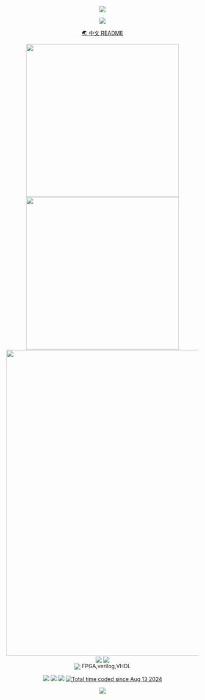 <!-- https://github.com/kyechan99/capsule-render -->
<p align="center">
<img src="https://capsule-render.vercel.app/api?type=waving&color=timeGradient&height=300&&section=header&text=HI%20THERE&fontSize=90&fontAlign=50&fontAlignY=30&desc=I%20am%20ShangYi7!&descAlign=50&descSize=30&descAlignY=60&animation=twinkling" />
</p>

<!-- https://github.com/DenverCoder1/readme-typing-svg -->
<p align="center">
<img src="https://readme-typing-svg.demolab.com?font=Orbitron&size=25&pause=1000&center=true&vCenter=true&random=false&width=600&lines=Welcome+to+my+GitHub+page!;I+am+a+high+school+student!" />
</p>

<p align="center"><a href="zh-tw README.md">🌏 中文 README</a></p>

<p align="center">
<img align="center" width="400" src="https://github-readme-stats-theta-lime-61.vercel.app/api?username=ShangYi7&theme=transparent&show_icons=true&hide_border=true&show=reviews&hide_title=true&hide=contribs" />
<img align="center" width="400" src="https://streak-stats.demolab.com?user=ShangYi7&theme=transparent&date_format=%5BY.%5Dn.j&hide_border=true" />
<br/>
<!-- https://github.com/Ashutosh00710/github-readme-activity-graph -->
<img width="800" src="https://github-readme-activity-graph.vercel.app/graph?username=ShangYi7&theme=github-compact&hide_border=true&area=true&custom_title=Contribution%20Graph" />
<br/>
<!-- https://github.com/anuraghazra/github-readme-stats -->
<img align="center" src="https://github-readme-stats-theta-lime-61.vercel.app/api/wakatime?username=ShangYi7&theme=transparent&hide_border=true&layout=compact&langs_count=22&range=all_time&count-private=true" />
<!-- https://github.com/anuraghazra/github-readme-stats -->
<img align="center" src="https://github-readme-stats-theta-lime-61.vercel.app/api/top-langs/?username=ShangYi7&theme=transparent&hide_border=true&layout=donut-vertical&langs_count=6&count-private=true" />
<br/>
<!-- https://github.com/tandpfun/skill-icons -->
<img align="center" src="https://skillicons.dev/icons?i=py,c,cs,html,css,md,lua,powershell,notion,discord,visualstudio,vscode,linux,windows&theme=dark" />
FPGA,verilog,VHDL
</p>

<p align="center">
<a href="https://discord.com/users/488001475906371586"><img src="https://img.shields.io/badge/Discord-%237289DA.svg?logo=discord&logoColor=white" /></a>
<a href="https://instagram.com/https://www.instagram.com/shang_yi6/"><img src="https://img.shields.io/badge/Instagram-%23E4405F.svg?logo=Instagram&logoColor=white" /></a>
<a href="https://www.taiwan.gov.tw"><img src="https://img.shields.io/badge/Taiwan-Taiwan?labelColor=%23CC0000&color=%23CC0000" /></a>
<a href="https://wakatime.com/@cff26018-a8c8-472c-a69a-eed8c4fea7f9"><img src="https://wakatime.com/badge/user/cff26018-a8c8-472c-a69a-eed8c4fea7f9.svg" alt="Total time coded since Aug 13 2024" alt="wakatime"></a>
</p>

<!-- https://github.com/kyechan99/capsule-render -->
<p align="center">
<img src="https://capsule-render.vercel.app/api?type=waving&color=timeGradient&height=300&&section=footer&text=THE%20END&fontSize=90&fontAlign=50&fontAlignY=70&desc=Good%20people%20havea%20safe%20life!&descAlign=50&descSize=30&descAlignY=40&animation=twinkling" />
</p>
